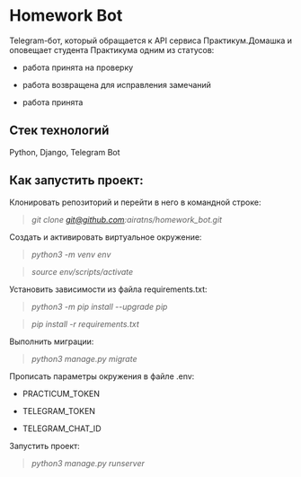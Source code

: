 # Homework Bot

Telegram-бот, который обращается к API сервиса Практикум.Домашка и оповещает студента Практикума одним из статусов:

* работа принята на проверку

* работа возвращена для исправления замечаний

* работа принята

## **Стек технологий**

Python, Django, Telegram Bot

## **Как запустить проект:**

Клонировать репозиторий и перейти в него в командной строке:

>*git clone git@github.com:airatns/homework_bot.git*

Cоздать и активировать виртуальное окружение:

>*python3 -m venv env*

>*source env/scripts/activate*

Установить зависимости из файла requirements.txt:

>*python3 -m pip install --upgrade pip*

>*pip install -r requirements.txt*

Выполнить миграции:

>*python3 manage.py migrate*

Прописать параметры окружения в файле .env:

* PRACTICUM_TOKEN

* TELEGRAM_TOKEN

* TELEGRAM_CHAT_ID

Запустить проект:

>*python3 manage.py runserver*
